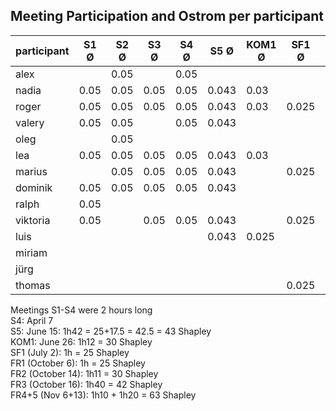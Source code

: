 ## Meeting Participation and Ostrom per participant

| participant | S1 Ø | S2 Ø | S3 Ø | S4 Ø | S5 Ø | KOM1 Ø | SF1 Ø | FR1 Ø |  FR2 Ø | FR3 Ø | FR4+5 Ø | Total |
| --- | --- | --- | --- |--- |--- |--- |--- |---|---|---|---|---|
| alex |  | 0.05 |  | 0.05 |  |  |  | | | | |0.1|
| nadia | 0.05 |0.05 |0.05  |0.05 | 0.043 | 0.03 | | | |||0.273|
| roger | 0.05 |0.05 |0.05  |0.05 | 0.043 | 0.03  | 0.025 | 0.025 | 0.03 | 0.042 | 0.063 | 0.458 |
| valery |0.05 | 0.05 | |0.05 | 0.043 | | | | ||| 0.193|
| oleg |  | 0.05 | | | | | | | |||0.05|
| lea | 0.05 |0.05 |0.05  |0.05 | 0.043 | 0.03 | | 0.025  | 0.03| | 0.063 | 0.391 |
| marius |  |0.05 |0.05  |0.05 | 0.043 | | 0.025 | 0.025 | 0.03 | | 0.063 |0.336 |
| dominik | 0.05 |0.05 |0.05  |0.05 | 0.043 | | | || || 0.243|
| ralph | 0.05 | | | | | | | | |||0.05|
| viktoria | 0.05 | |0.05  |0.05 | 0.043 | | 0.025 | 0.025 | 0.03 | 0.042 | | 0.395 |
| luis |  | | | | 0.043 | 0.025| | ||| |0.068 |
| miriam |  | | | | | |||||||
| jürg |  | | | | | |||||||
| thomas |  | | | | | | 0.025 | 0.025 | 0.03 | | 0.063 |0.143 |

Meetings S1-S4 were 2 hours long        
S4: April 7          
S5: June 15: 1h42 = 25+17.5 = 42.5 = 43 Shapley          
KOM1: June 26: 1h12 = 30 Shapley            
SF1 (July 2): 1h = 25 Shapley           
FR1 (October 6): 1h = 25 Shapley            
FR2 (October 14): 1h11 = 30 Shapley        
FR3 (October 16): 1h40 = 42 Shapley          
FR4+5 (Nov 6+13): 1h10 + 1h20 = 63 Shapley
